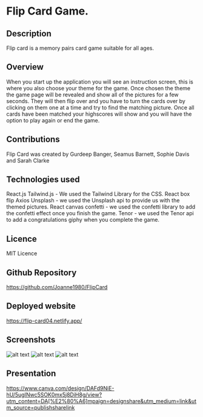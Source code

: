 # Flip Card Game.

## Description
Flip card is a memory pairs card game suitable for all ages. 

## Overview
When you start up the application you will see an instruction screen, this is where you also choose your theme
for the game. Once chosen the theme the game page will be revealed and show all of the pictures for a few seconds. 
They will then flip over and you have to turn the cards over by clicking on them one at a time and try to find the matching picture. 
Once all cards have been matched your highscores will show and you will have the option to play again or end the game. 

## Contributions
Flip Card was created by Gurdeep Banger, Seamus Barnett, Sophie Davis and Sarah Clarke

## Technologies used
React.js
Tailwind.js - We used the Tailwind Library for the CSS.
React box flip
Axios
Unsplash - we used the Unsplash api to provide us with the themed pictures.
React canvas confetti - we used the confetti library to add the confetti effect once you finish the game.
Tenor - we used the Tenor api to add a congratulations giphy when you complete the game.


## Licence
MIT Licence

## Github Repository
https://github.com/Joanne1980/FlipCard

## Deployed website
https://flip-card04.netlify.app/

## Screenshots
![alt text](https://user-images.githubusercontent.com/117310251/227307074-b0e1cd16-5eea-492d-940d-8407b71519d5.png)
![alt text](https://user-images.githubusercontent.com/117310251/227308505-d79a5ad9-20ec-4fb0-9284-af9e2927ed7b.png)
![alt text](https://user-images.githubusercontent.com/117310251/227307122-9f291e31-1a19-4629-a2fa-fbebbd5f0a72.png)

## Presentation
https://www.canva.com/design/DAFd9NiE-hU/5ugINwc5SOK0mx5j8DiH8g/view?utm_content=DA[%E2%80%A6]mpaign=designshare&utm_medium=link&utm_source=publishsharelink